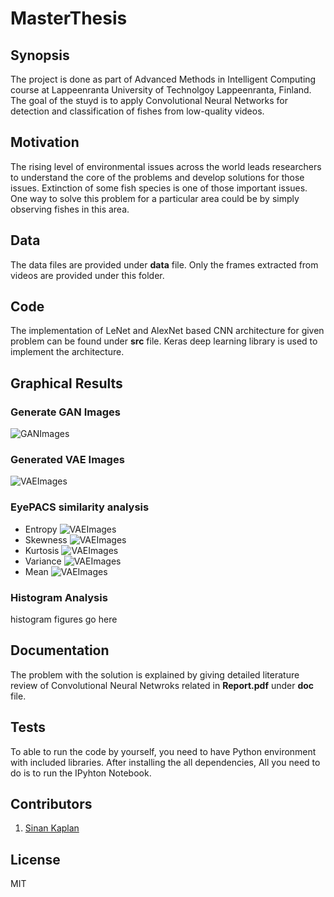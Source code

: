 # MasterThesis

## Synopsis

The project is done as part of Advanced Methods in Intelligent Computing course at Lappeenranta University of Technolgoy Lappeenranta, Finland. The goal of the stuyd is to apply Convolutional Neural Networks for detection and classification of fishes from low-quality videos.

## Motivation

The rising level of environmental issues across the world leads researchers to understand the core of the problems and develop solutions for those issues. Extinction of some fish species is one of those important issues. One way to solve this problem for a particular area could be by simply observing fishes in this area. 

## Data 

The data files are provided under **data** file. Only the frames extracted from videos are provided under this folder.

## Code 

The implementation of LeNet and AlexNet based CNN architecture for given problem can be found under **src** file. Keras deep learning library is used to implement the architecture. 

## Graphical Results
### Generate GAN Images
![GANImages](figures/generated_gan_shuffle.png)
### Generated VAE Images
![VAEImages](figures/vae_shuffle.png)
### EyePACS similarity analysis
* Entropy
![VAEImages](figures/thesis_1-1.png)
* Skewness
![VAEImages](figures/thesis_2-1.png)
* Kurtosis
![VAEImages](figures/thesis_3-1.png)
* Variance
![VAEImages](figures/thesis_4-1.png)
* Mean
![VAEImages](figures/thesis_5-1.png)
### Histogram Analysis


histogram figures go here



## Documentation

The problem with the solution is explained by giving detailed literature review of Convolutional Neural Netwroks related  in **Report.pdf**  under **doc** file.


## Tests

To able to run the code by yourself, you need to have Python environment with included libraries. After installing the all dependencies, All you need to do is to run the IPyhton Notebook. 


## Contributors
1. [Sinan Kaplan](https://www.linkedin.com/in/kaplansinan/)

## License

MIT
